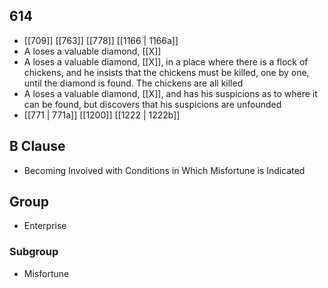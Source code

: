 ## 614
- [[709]] [[763]] [[778]] [[1166 | 1166a]] 
- A loses a valuable diamond, [[X]]
- A loses a valuable diamond, [[X]], in a place where there is a flock of chickens, and he insists that the chickens must be killed, one by one, until the diamond is found. The chickens are all killed
- A loses a valuable diamond, [[X]], and has his suspicions as to where it can be found, but discovers that his suspicions are unfounded
- [[771 | 771a]] [[1200]] [[1222 | 1222b]] 

## B Clause
- Becoming Invoived with Conditions in Which Misfortune is Indicated

## Group
- Enterprise

### Subgroup
- Misfortune

